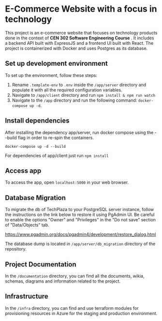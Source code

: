 E-Commerce Website with a focus in technology
=============================================

This project is an e-commerce website that focuses on technology products done in the context of **CEN 302 Software Engineering Course** . It includes a backend API built with ExpressJS and a frontend UI built with React. The project is containerized with Docker and uses Postgres as its database.

Set up development environment
------------------

To set up the environment, follow these steps:

1.  Rename `.template-env` to `.env` inside the `/app/server` directory and populate it with  all the required configuration variables.
2. Navigate to `/app/client` directory and run `npm install & npm run watch`
3.  Navigate to the `/app` directory and run the following command: `docker-compose up -d`.

Install dependencies
------------------
After installing the dependency app/server, run docker compose 
using the --build flag in order to re-spin the containers.

`docker-compose up -d --build`

For dependencies of app/client just run `npm install`

Access app
----------

To access the app, open `localhost:5000` in your web browser.


Database Migration
----------

To migrate the db of TechPlaza to your PostgreSQL server instance, follow the instructions on
the link below to restore it using PgAdmin UI. Be careful to enable the options "Owner" and "Privileges"
in the "Do not save" section of "Data/Objects" tab. 

https://www.pgadmin.org/docs/pgadmin4/development/restore_dialog.html 

The database dump is located in `/app/server/db_migration` directory of the repository.


Project Documentation
----------
In the `/documentation` directory, you can find all the documents, wikia, schemas, diagrams and information related to the project.


Infrastructure
----------
In the `/infra` directory, you can find and use terraform modules for provisioning resources in Azure for the staging and production environment.